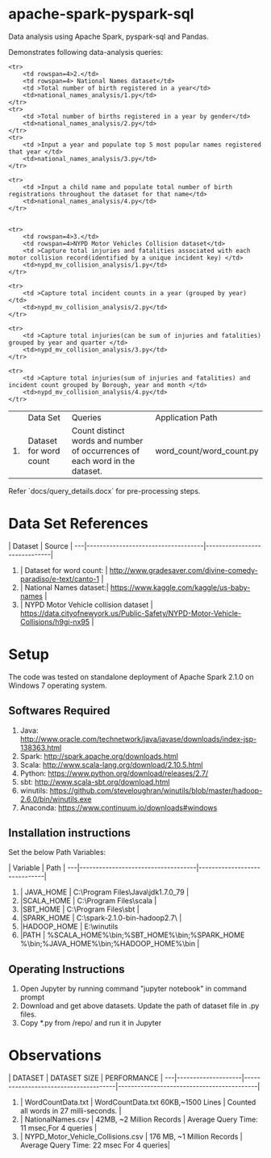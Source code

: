 # apache-spark-pyspark-sql
Data analysis using Apache Spark, pyspark-sql and Pandas.

Demonstrates following data-analysis queries:
<table>
	<tr> 
		<td></td>
		<td>Data Set</td>
		<td>Queries</td>
		<td>Application Path</td>
	</tr>
	<tr>
		<td>1.</td>
		<td>Dataset for word count</td>
		<td>Count distinct words and number of occurrences of each word in the dataset. </td> 
		<td>word_count/word_count.py </td> 
	</tr>
	
	<tr>
		<td rowspan=4>2.</td>
		<td rowspan=4> National Names dataset</td>
		<td >Total number of birth registered in a year</td>
		<td>national_names_analysis/1.py</td>
	</tr>
	<tr>
		<td >Total number of births registered in a year by gender</td>
		<td>national_names_analysis/2.py</td>
	</tr>
	<tr>
		<td >Input a year and populate top 5 most popular names registered that year </td>
		<td>national_names_analysis/3.py</td>
	</tr>
	
	<tr>
		<td >Input a child name and populate total number of birth registrations throughout the dataset for that name</td>
		<td>national_names_analysis/4.py</td>
	</tr>
	
	
	<tr>
		<td rowspan=4>3.</td>
		<td rowspan=4>NYPD Motor Vehicles Collision dataset</td>
		<td >Capture total injuries and fatalities associated with each motor collision record(identified by a unique incident key) </td>
		<td>nypd_mv_collision_analysis/1.py</td>
	</tr>
	
	<tr>
		<td >Capture total incident counts in a year (grouped by year)</td>
		<td>nypd_mv_collision_analysis/2.py</td>
	</tr>
	
	<tr>
		<td >Capture total injuries(can be sum of injuries and fatalities) grouped by year and quarter </td>
		<td>nypd_mv_collision_analysis/3.py</td>
	</tr>
	
	<tr>
		<td >Capture total injuries(sum of injuries and fatalities) and incident count grouped by Borough, year and month </td>
		<td>nypd_mv_collision_analysis/4.py</td>
	</tr>
		
</table>
Refer `docs/query_details.docx` for pre-processing steps.

Data Set References
==============================================================================================
   |  Dataset                           | Source                 |
---|------------------------------------|------------------------------|
1. |  Dataset for word count:	|  http://www.gradesaver.com/divine-comedy-paradiso/e-text/canto-1                  |
2. |  National Names dataset:|  https://www.kaggle.com/kaggle/us-baby-names    |
3. |  NYPD Motor Vehicle collision dataset	|  https://data.cityofnewyork.us/Public-Safety/NYPD-Motor-Vehicle-Collisions/h9gi-nx95  |

	
Setup
==============================================================================================
The code was tested on standalone deployment of Apache Spark 2.1.0 on Windows 7 operating system.
## Softwares Required 
1. Java: http://www.oracle.com/technetwork/java/javase/downloads/index-jsp-138363.html
2. Spark: http://spark.apache.org/downloads.html
3. Scala: http://www.scala-lang.org/download/2.10.5.html
4. Python: https://www.python.org/download/releases/2.7/
5. sbt: http://www.scala-sbt.org/download.html
6. winutils: https://github.com/steveloughran/winutils/blob/master/hadoop-2.6.0/bin/winutils.exe
7. Anaconda: https://www.continuum.io/downloads#windows


## Installation instructions
Set the below Path Variables:

   |  Variable                          | Path              |
---|------------------------------------|------------------------------|
1. |  JAVA_HOME	| C:\Program Files\Java\jdk1.7.0_79                  | 	
2. |SCALA_HOME	| C:\Program Files\scala							|
3. |SBT_HOME	| C:\Program Files\sbt								|
4. |SPARK_HOME	| C:\spark-2.1.0-bin-hadoop2.7\						|
5. |HADOOP_HOME	| E:\winutils
6. |PATH		| %SCALA_HOME%\bin;%SBT_HOME%\bin;%SPARK_HOME %\bin;%JAVA_HOME%\bin;%HADOOP_HOME%\bin |



## Operating Instructions

1. Open Jupyter by running command "jupyter notebook" in command prompt
2. Download and get above datasets. Update the path of dataset file in .py files.
3. Copy *.py from /repo/ and run it in Jupyter

		

Observations
==============================================================================================
   |  DATASET		|	DATASET SIZE                   |	PERFORMANCE                        |
---|--------------------|--------------------------------------|-------------------------------------------|
1. | WordCountData.txt	| WordCountData.txt 60KB,~1500 Lines   | Counted all words in 27 milli-seconds.    |
2. | NationalNames.csv	| 42MB,	 ~2 Million Records	       | Average Query Time: 11 msec,For 4 queries |
3. | NYPD_Motor_Vehicle_Collisions.csv	| 176 MB, ~1 Million Records    | Average Query Time: 22 msec  For 4 queries|      
   
